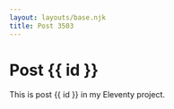 ```yaml
---
layout: layouts/base.njk
title: Post 3503
---
```


# Post {{ id }}

This is post {{ id }} in my Eleventy project.
